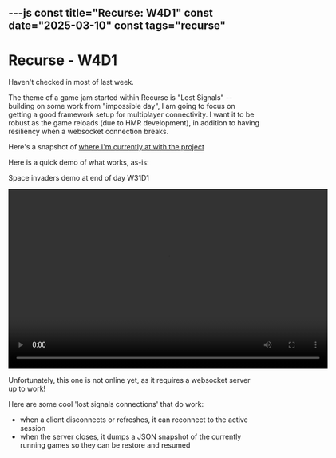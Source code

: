 ---js
const title="Recurse: W4D1"
const date="2025-03-10"
const tags="recurse"
---

# Recurse - W4D1

Haven't checked in most of last week.

The theme of a game jam started within Recurse is "Lost Signals" -- building on some work from "impossible day", I am going to focus on getting a good framework setup for multiplayer connectivity. I want it to be robust as the game reloads (due to HMR development), in addition to having resiliency when a websocket connection breaks.

Here's a snapshot of [where I'm currently at with the project](https://github.com/etgrieco/game-ws-multiplayer-experiment/tree/0971080d106bba81a002d1d4c56d1bd66ba6656c)

Here is a quick demo of what works, as-is:

<p id="multiplayer-game-demo-w4d1-video-desc" class="visually-hidden">
  Space invaders demo at end of day W31D1
</p>
<video controls width="640" height="360" aria-describedby="multiplayer-game-demo-w4d1-video-desc">
    <source src="/blog-assets/recurse-w4d1/w4d1-demo.mp4" type="video/mp4">
</video>

Unfortunately, this one is not online yet, as it requires a websocket server up to work!


Here are some cool 'lost signals connections' that do work:
- when a client disconnects or refreshes, it can reconnect to the active session
- when the server closes, it dumps a JSON snapshot of the currently running games so they can be restore and resumed

